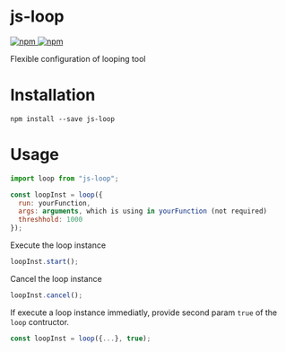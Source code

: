 # js-loop

[![npm](https://img.shields.io/npm/v/js-loop.svg) ![npm](https://img.shields.io/npm/dm/js-loop.svg)](https://www.npmjs.com/package/js-loop)

Flexible configuration of looping tool

# Installation

```
npm install --save js-loop
```

# Usage

```javascript
import loop from "js-loop";

const loopInst = loop({
  run: yourFunction,
  args: arguments, which is using in yourFunction (not required)
  threshhold: 1000
});
```

Execute the loop instance

```javascript
loopInst.start();
```

Cancel the loop instance

```javascript
loopInst.cancel();
```

If execute a loop instance immediatly, provide second param `true` of the `loop` contructor.

```javascript
const loopInst = loop({...}, true);
```
